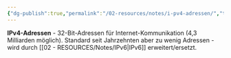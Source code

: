 ```yaml
---
{"dg-publish":true,"permalink":"/02-resources/notes/i-pv4-adressen/","tags":["informatik/netzwerk/adressierung/internet","protokoll/version4","informatik/netzwerk/ip/ipv4"],"noteIcon":"","updated":"2025-09-10T17:07:45.000+02:00"}
---
```



**IPv4-Adressen** - 32-Bit-Adressen für Internet-Kommunikation (4,3 Milliarden möglich).
Standard seit Jahrzehnten aber zu wenig Adressen - wird durch [[02 - RESOURCES/Notes/IPv6\|IPv6]] erweitert/ersetzt.
